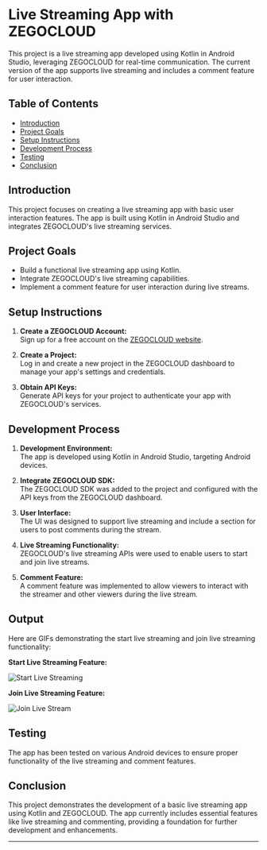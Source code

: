 # Live Streaming App with ZEGOCLOUD

This project is a live streaming app developed using Kotlin in Android Studio, leveraging ZEGOCLOUD for real-time communication. The current version of the app supports live streaming and includes a comment feature for user interaction.

## Table of Contents

- [Introduction](#introduction)
- [Project Goals](#project-goals)
- [Setup Instructions](#setup-instructions)
- [Development Process](#development-process)
- [Testing](#testing)
- [Conclusion](#conclusion)

## Introduction

This project focuses on creating a live streaming app with basic user interaction features. The app is built using Kotlin in Android Studio and integrates ZEGOCLOUD's live streaming services.

## Project Goals

- Build a functional live streaming app using Kotlin.
- Integrate ZEGOCLOUD's live streaming capabilities.
- Implement a comment feature for user interaction during live streams.

## Setup Instructions

1. **Create a ZEGOCLOUD Account:**  
   Sign up for a free account on the [ZEGOCLOUD website](https://www.zegocloud.com).

2. **Create a Project:**  
   Log in and create a new project in the ZEGOCLOUD dashboard to manage your app's settings and credentials.

3. **Obtain API Keys:**  
   Generate API keys for your project to authenticate your app with ZEGOCLOUD's services.

## Development Process

1. **Development Environment:**  
   The app is developed using Kotlin in Android Studio, targeting Android devices.

2. **Integrate ZEGOCLOUD SDK:**  
   The ZEGOCLOUD SDK was added to the project and configured with the API keys from the ZEGOCLOUD dashboard.

3. **User Interface:**  
   The UI was designed to support live streaming and include a section for users to post comments during the stream.

4. **Live Streaming Functionality:**  
   ZEGOCLOUD's live streaming APIs were used to enable users to start and join live streams.

5. **Comment Feature:**  
   A comment feature was implemented to allow viewers to interact with the streamer and other viewers during the live stream.

## Output

Here are GIFs demonstrating the start live streaming and join live streaming functionality:

**Start Live Streaming Feature:**

![Start Live Streaming](https://github.com/anupamroy2021/LiveStreamingApp/blob/master/Start.gif)

**Join Live Streaming Feature:**

![Join Live Stream](https://github.com/anupamroy2021/LiveStreamingApp/blob/master/Join%20Live%20(1).gif)

## Testing

  The app has been tested on various Android devices to ensure proper functionality of the live streaming and comment features.

## Conclusion

This project demonstrates the development of a basic live streaming app using Kotlin and ZEGOCLOUD. The app currently includes essential features like live streaming and commenting, providing a foundation for further development and enhancements.

---
